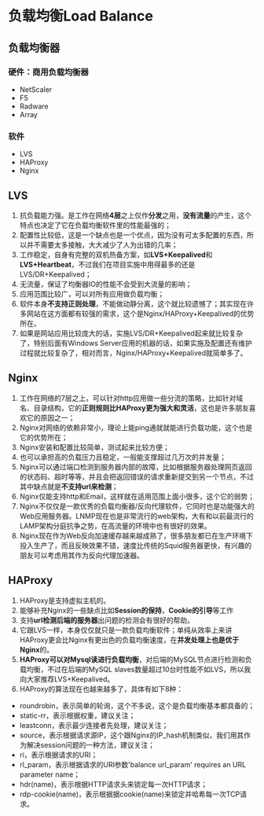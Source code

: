 # 负载均衡Load Balance
## 负载均衡器
### 硬件：商用负载均衡器
* NetScaler
* F5
* Radware
* Array

### 软件
* LVS
* HAProxy
* Nginx

## LVS

1. 抗负载能力强。是工作在网络**4层**之上仅作**分发**之用，**没有流量**的产生，这个特点也决定了它在负载均衡软件里的性能最强的；
2. 配置性比较低，这是一个缺点也是一个优点，因为没有可太多配置的东西，所以并不需要太多接触，大大减少了人为出错的几率；
3. 工作稳定，自身有完整的双机热备方案，如**LVS+Keepalived**和**LVS+Heartbeat**，不过我们在项目实施中用得最多的还是LVS/DR+Keepalived；
4. 无流量，保证了均衡器IO的性能不会受到大流量的影响；
5. 应用范围比较广，可以对所有应用做负载均衡；
6. 软件本身**不支持正则处理**，不能做动静分离，这个就比较遗憾了；其实现在许多网站在这方面都有较强的需求，这个是Nginx/HAProxy+Keepalived的优势所在。
7. 如果是网站应用比较庞大的话，实施LVS/DR+Keepalived起来就比较复杂了，特别后面有Windows Server应用的机器的话，如果实施及配置还有维护过程就比较复杂了，相对而言，Nginx/HAProxy+Keepalived就简单多了。

## Nginx
1. 工作在网络的7层之上，可以针对http应用做一些分流的策略，比如针对域名、目录结构，它的**正则规则比HAProxy更为强大和灵活**，这也是许多朋友喜欢它的原因之一；
2. Nginx对网络的依赖非常小，理论上能ping通就就能进行负载功能，这个也是它的优势所在；
3. Nginx安装和配置比较简单，测试起来比较方便；
4. 也可以承担高的负载压力且稳定，一般能支撑超过几万次的并发量；
5. Nginx可以通过端口检测到服务器内部的故障，比如根据服务器处理网页返回的状态码、超时等等，并且会把返回错误的请求重新提交到另一个节点，不过其中缺点就是**不支持url来检测**；
6. Nginx仅能支持http和Email，这样就在适用范围上面小很多，这个它的弱势；
7. Nginx不仅仅是一款优秀的负载均衡器/反向代理软件，它同时也是功能强大的Web应用服务器。LNMP现在也是非常流行的web架构，大有和以前最流行的LAMP架构分庭抗争之势，在高流量的环境中也有很好的效果。
8. Nginx现在作为Web反向加速缓存越来越成熟了，很多朋友都已在生产环境下投入生产了，而且反映效果不错，速度比传统的Squid服务器更快，有兴趣的朋友可以考虑用其作为反向代理加速器。

## HAProxy
1. HAProxy是支持虚拟主机的。
2. 能够补充Nginx的一些缺点比如**Session的保持**，**Cookie的引导**等工作
3. 支持**url检测后端的服务器**出问题的检测会有很好的帮助。
4. 它跟LVS一样，本身仅仅就只是一款负载均衡软件；单纯从效率上来讲HAProxy更会比Nginx有更出色的负载均衡速度，在**并发处理上也是优于Nginx**的。
5. **HAProxy可以对Mysql读进行负载均衡**，对后端的MySQL节点进行检测和负载均衡，不过在后端的MySQL slaves数量超过10台时性能不如LVS，所以我向大家推荐LVS+Keepalived。
6. HAProxy的算法现在也越来越多了，具体有如下8种：

* roundrobin，表示简单的轮询，这个不多说，这个是负载均衡基本都具备的；
* static-rr，表示根据权重，建议关注；
* leastconn，表示最少连接者先处理，建议关注；
* source，表示根据请求源IP，这个跟Nginx的IP_hash机制类似，我们用其作为解决session问题的一种方法，建议关注；
* ri，表示根据请求的URI；
* rl_param，表示根据请求的URl参数'balance url_param' requires an URL parameter name；
* hdr(name)，表示根据HTTP请求头来锁定每一次HTTP请求；
* rdp-cookie(name)，表示根据据cookie(name)来锁定并哈希每一次TCP请求。



